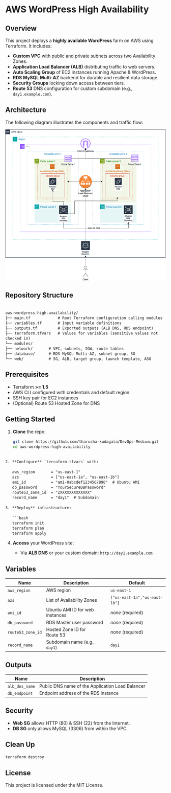 # AWS WordPress High Availability

## Overview

This project deploys a **highly available WordPress** farm on AWS using Terraform. It includes:

- **Custom VPC** with public and private subnets across two Availability Zones.
- **Application Load Balancer (ALB)** distributing traffic to web servers.
- **Auto Scaling Group** of EC2 instances running Apache & WordPress.
- **RDS MySQL Multi-AZ** backend for durable and resilient data storage.
- **Security Groups** locking down access between tiers.
- **Route 53** DNS configuration for custom subdomain (e.g., `day1.example.com`).

## Architecture

The following diagram illustrates the components and traffic flow:

![Architecture Diagram](https://github.com/tharusha-kudagala/DevOps-Medium/blob/main/aws-wordpress-high-availability/architecture%20diagram.png?raw=true)

## Repository Structure

```

aws-wordpress-high-availability/
├── main.tf            # Root Terraform configuration calling modules
├── variables.tf       # Input variable definitions
├── outputs.tf         # Exported outputs (ALB DNS, RDS endpoint)
├── terraform.tfvars   # Values for variables (sensitive values not checked in)
└── modules/
├── network/       # VPC, subnets, IGW, route tables
├── database/      # RDS MySQL Multi-AZ, subnet group, SG
└── web/           # SG, ALB, target group, launch template, ASG

````

## Prerequisites

- Terraform **>= 1.5**
- AWS CLI configured with credentials and default region
- SSH key pair for EC2 instances
- (Optional) Route 53 Hosted Zone for DNS

## Getting Started

1. **Clone** the repo:
   ```bash
   git clone https://github.com/tharusha-kudagala/DevOps-Medium.git
   cd aws-wordpress-high-availability
```

2. **Configure** `terraform.tfvars` with:

   aws_region       = "us-east-1"
   azs              = ["us-east-1a", "us-east-1b"]
   ami_id           = "ami-0abcdef1234567890"  # Ubuntu AMI
   db_password      = "YourSecureDBPassword"
   route53_zone_id  = "ZXXXXXXXXXXXXX"
   record_name      = "day1"  # Subdomain

3. **Deploy** infrastructure:

   ```bash
   terraform init
   terraform plan
   terraform apply
   ```

4. **Access** your WordPress site:

   * Via **ALB DNS** or your custom domain: `http://day1.example.com`

## Variables

| Name              | Description                     | Default                       |
| ----------------- | ------------------------------- | ----------------------------- |
| `aws_region`      | AWS region                      | `us-east-1`                   |
| `azs`             | List of Availability Zones      | `["us-east-1a","us-east-1b"]` |
| `ami_id`          | Ubuntu AMI ID for web instances | *none* (required)             |
| `db_password`     | RDS Master user password        | *none* (required)             |
| `route53_zone_id` | Hosted Zone ID for Route 53     | *none* (required)             |
| `record_name`     | Subdomain name (e.g., `day1`)   | `day1`                        |

## Outputs

| Name           | Description                                      |
| -------------- | ------------------------------------------------ |
| `alb_dns_name` | Public DNS name of the Application Load Balancer |
| `db_endpoint`  | Endpoint address of the RDS instance             |

## Security

* **Web SG** allows HTTP (80) & SSH (22) from the Internet.
* **DB SG** only allows MySQL (3306) from within the VPC.

## Clean Up

```bash
terraform destroy
```

## License

This project is licensed under the MIT License.
